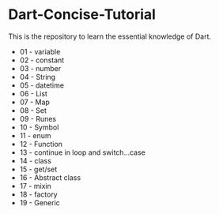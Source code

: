 # Dart-Concise-Tutorial

This is the repository to learn the essential knowledge of Dart.

- 01 - variable
- 02 - constant
- 03 - number
- 04 - String
- 05 - datetime
- 06 - List
- 07 - Map  
- 08 - Set
- 09 - Runes
- 10 - Symbol
- 11 - enum
- 12 - Function
- 13 - continue in loop and switch...case
- 14 - class
- 15 - get/set
- 16 - Abstract class
- 17 - mixin
- 18 - factory
- 19 - Generic
  

